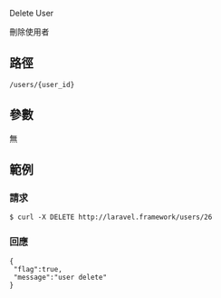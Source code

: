 
Delete User

刪除使用者

## 路徑

```
/users/{user_id}
```

## 參數

無

## 範例

### 請求

```
$ curl -X DELETE http://laravel.framework/users/26
```

### 回應

```
{
 "flag":true,
 "message":"user delete"
}
```

